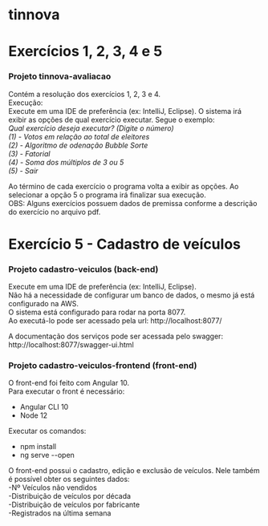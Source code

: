 # tinnova

# Exercícios 1, 2, 3, 4 e 5
### Projeto tinnova-avaliacao
Contém a resolução dos exercícios 1, 2, 3 e 4.<br />
Execução:<br />
Execute em uma IDE de preferência (ex: IntelliJ, Eclipse). O sistema irá exibir as opções de qual exercício executar. Segue o exemplo:<br />
  <i>Qual exercício deseja executar? (Digite o número)<br />
  (1) - Votos em relação ao total de eleitores<br />
  (2) - Algoritmo de odenação Bubble Sorte<br />
  (3) - Fatorial<br />
  (4) - Soma dos múltiplos de 3 ou 5<br />
  (5) - Sair<br /></i>
 
Ao término de cada exercício o programa volta a exibir as opções. Ao selecionar a opção 5 o programa irá finalizar sua execução.<br />
OBS: Alguns exercícios possuem dados de premissa conforme a descrição do exercício no arquivo pdf.<br />

# Exercício 5 - Cadastro de veículos

### Projeto cadastro-veiculos (back-end)
Execute em uma IDE de preferência (ex: IntelliJ, Eclipse).<br />
Não há a necessidade de configurar um banco de dados, o mesmo já está configurado na AWS.<br />
O sistema está configurado para rodar na porta 8077.<br />
Ao executá-lo pode ser acessado pela url: http://localhost:8077/<br />

A documentação dos serviços pode ser acessada pelo swagger:<br />
http://localhost:8077/swagger-ui.html<br />

### Projeto cadastro-veiculos-frontend (front-end)
O front-end foi feito com Angular 10.<br />
Para executar o front é necessário:<br />
- Angular CLI 10<br />
- Node 12<br />

Executar os comandos:<br />
- npm install<br />
- ng serve --open<br />

O front-end possui o cadastro, edição e exclusão de veículos. Nele também é possível obter os seguintes dados:<br />
-Nº Veículos não vendidos<br />
-Distribuição de veículos por década<br />
-Distribuição de veículos por fabricante<br />
-Registrados na última semana<br />
